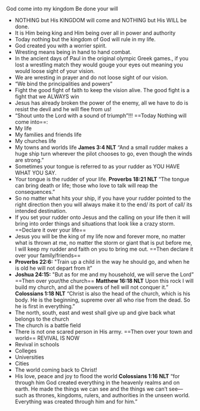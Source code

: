 God come into my kingdom
Be done your will
- NOTHING but His KINGDOM will come and NOTHING but His WILL be done.
- It is Him being king and Him being over all in power and authority
- Today nothing but the kingdom of God will rule in  my life.
- God created you with a worrier spirit.
- Wresting means being in hand to hand combat.
- In the ancient days of Paul in the original olympic Greek games., if you lost a wrestling match they would gouge your eyes out meaning you would loose sight of your vision.
- We are wresting in prayer and do not loose sight of our vision.
- “We bind the principalities and powers”
- Fight the good fight of faith to keep the vision alive. The good fight is a fight that we ALWAYS win
- Jesus has already broken the power of the enemy, all we have to do is resist the devil and he will flee from us!
- “Shout unto the Lord with a sound of triumph”!!!
==Today Nothing will come into==:
- My life
- My families and friends life
- My churches life
- My towns and worlds life
**James‬ ‭3‬:‭4‬ ‭NLT‬‬**
“And a small rudder makes a huge ship turn wherever the pilot chooses to go, even though the winds are strong.”
- Sometimes your tongue is referred to as your rudder as YOU HAVE WHAT YOU SAY.
- Your tongue is the rudder of your life.
**Proverbs‬ ‭18‬:‭21‬ ‭NLT‬‬**
“The tongue can bring death or life; those who love to talk will reap the consequences.”
- So no matter what hits your ship, if you have your rudder pointed to the right direction then you will always make it to the end/ its port of call/ its intended destination.
- If you set your rudder onto Jesus and the calling on your life then it will bring into order things and situations that look like a crazy storm.
==Declare it over your life==
- Jesus you will be the king of my life now and forever more, no matter what is thrown at me, no matter the storm or giant that is put before me, I will keep my rudder and faith on you to bring me out.
==Then declare it over your family/friends==
- **Proverbs 22:6:**
"Train up a child in the way he should go, and when he is old he will not depart from it”
- **Joshua 24:15:**
"But as for me and my household, we will serve the Lord”
==Then over your/the church==
**Matthew‬ ‭16‬:‭18‬ ‭NLT‬‬**
Upon this rock I will build my church, and all the powers of hell will not conquer it.”
**Colossians‬ ‭1‬:‭18‬ ‭NLT‬‬**
“Christ is also the head of the church, which is his body. He is the beginning, supreme over all who rise from the dead. So he is first in everything.”
- The north, south, east and west shall give up and give back what belongs to the church
- The church is a battle field
- There is not one scared person in His army.
==Then over your town and world==
REVIVAL IS NOW
- Revival in schools
- Colleges
- Universities
- Cities
- The world coming back to Christ!
- His love, peace and joy to flood the world
**Colossians‬ ‭1‬:‭16‬ ‭NLT‬‬**
“for through him God created everything in the heavenly realms and on earth. He made the things we can see and the things we can’t see— such as thrones, kingdoms, rulers, and authorities in the unseen world. Everything was created through him and for him.”
